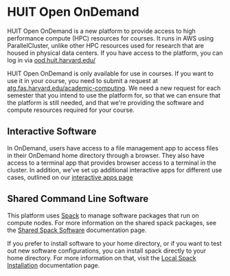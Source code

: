 # HUIT Open OnDemand

HUIT Open OnDemand is a new platform to provide access to high performance
compute (HPC) resources for courses. It runs in AWS using ParallelCluster,
unlike other HPC resources used for research that are housed in physical data
centers. If you have access to the platform, you can log in via
[ood.huit.harvard.edu/](https://ood.huit.harvard.edu/)

HUIT Open OnDemand is only available for use in courses. If you want to use it
in your course, you need to submit a request at
[atg.fas.harvard.edu/academic-computing](https://atg.fas.harvard.edu/academic-computing).
We need a new request for each semester that you intend to use the platform for,
so that we can ensure that the platform is still needed, and that we're
providing the software and compute resources required for your course.

## Interactive Software

In OnDemand, users have access to a file management app to access files in their
OnDemand home directory through a browser. They also have access to a terminal
app that provides browser access to a terminal in the cluster. In addition,
we've set up additional interactive apps for different use cases, outlined on
our [interactive apps page](interactive-apps.md)

## Shared Command Line Software

This platform uses [Spack](https://spack.readthedocs.io/en/latest/index.html) to
manage software packages that run on compute nodes. For more information on the
shared spack packages, see the [Shared Spack Software](spack-shared-software.md)
documentation page.

If you prefer to install software to your home directory, or if you want to test
out new software configurations, you can install spack directly to your home
directory. For more information on that, visit the [Local Spack
Installation](spack-local.md) documentation page.
